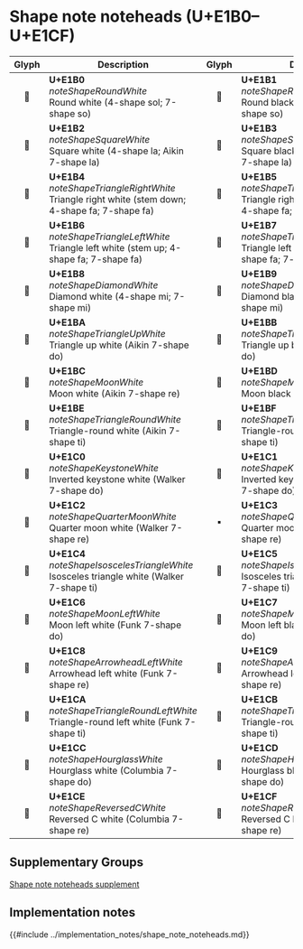 Shape note noteheads (U+E1B0–U+E1CF)
====================================

| **Glyph** | **Description** | **Glyph** | **Description**
| :-------: | --------------- | :-------: | ---------------
|<span class="bravura_large">&#xe1b0;</span> | **U+E1B0**<br/>*noteShapeRoundWhite*<br/>Round white (4-shape sol; 7-shape so) | <span class="bravura_large">&#xe1b1;</span> | **U+E1B1**<br/>*noteShapeRoundBlack*<br/>Round black (4-shape sol; 7-shape so)
|<span class="bravura_large">&#xe1b2;</span> | **U+E1B2**<br/>*noteShapeSquareWhite*<br/>Square white (4-shape la; Aikin 7-shape la) | <span class="bravura_large">&#xe1b3;</span> | **U+E1B3**<br/>*noteShapeSquareBlack*<br/>Square black (4-shape la; Aikin 7-shape la)
|<span class="bravura_large">&#xe1b4;</span> | **U+E1B4**<br/>*noteShapeTriangleRightWhite*<br/>Triangle right white (stem down; 4-shape fa; 7-shape fa) | <span class="bravura_large">&#xe1b5;</span> | **U+E1B5**<br/>*noteShapeTriangleRightBlack*<br/>Triangle right black (stem down; 4-shape fa; 7-shape fa)
|<span class="bravura_large">&#xe1b6;</span> | **U+E1B6**<br/>*noteShapeTriangleLeftWhite*<br/>Triangle left white (stem up; 4-shape fa; 7-shape fa) | <span class="bravura_large">&#xe1b7;</span> | **U+E1B7**<br/>*noteShapeTriangleLeftBlack*<br/>Triangle left black (stem up; 4-shape fa; 7-shape fa)
|<span class="bravura_large">&#xe1b8;</span> | **U+E1B8**<br/>*noteShapeDiamondWhite*<br/>Diamond white (4-shape mi; 7-shape mi) | <span class="bravura_large">&#xe1b9;</span> | **U+E1B9**<br/>*noteShapeDiamondBlack*<br/>Diamond black (4-shape mi; 7-shape mi)
|<span class="bravura_large">&#xe1ba;</span> | **U+E1BA**<br/>*noteShapeTriangleUpWhite*<br/>Triangle up white (Aikin 7-shape do) | <span class="bravura_large">&#xe1bb;</span> | **U+E1BB**<br/>*noteShapeTriangleUpBlack*<br/>Triangle up black (Aikin 7-shape do)
|<span class="bravura_large">&#xe1bc;</span> | **U+E1BC**<br/>*noteShapeMoonWhite*<br/>Moon white (Aikin 7-shape re) | <span class="bravura_large">&#xe1bd;</span> | **U+E1BD**<br/>*noteShapeMoonBlack*<br/>Moon black (Aikin 7-shape re)
|<span class="bravura_large">&#xe1be;</span> | **U+E1BE**<br/>*noteShapeTriangleRoundWhite*<br/>Triangle-round white (Aikin 7-shape ti) | <span class="bravura_large">&#xe1bf;</span> | **U+E1BF**<br/>*noteShapeTriangleRoundBlack*<br/>Triangle-round black (Aikin 7-shape ti)
|<span class="bravura_large">&#xe1c0;</span> | **U+E1C0**<br/>*noteShapeKeystoneWhite*<br/>Inverted keystone white (Walker 7-shape do) | <span class="bravura_large">&#xe1c1;</span> | **U+E1C1**<br/>*noteShapeKeystoneBlack*<br/>Inverted keystone black (Walker 7-shape do)
|<span class="bravura_large">&#xe1c2;</span> | **U+E1C2**<br/>*noteShapeQuarterMoonWhite*<br/>Quarter moon white (Walker 7-shape re) | <span class="bravura_large">&#xe1c3;</span> | **U+E1C3**<br/>*noteShapeQuarterMoonBlack*<br/>Quarter moon black (Walker 7-shape re)
|<span class="bravura_large">&#xe1c4;</span> | **U+E1C4**<br/>*noteShapeIsoscelesTriangleWhite*<br/>Isosceles triangle white (Walker 7-shape ti) | <span class="bravura_large">&#xe1c5;</span> | **U+E1C5**<br/>*noteShapeIsoscelesTriangleBlack*<br/>Isosceles triangle black (Walker 7-shape ti)
|<span class="bravura_large">&#xe1c6;</span> | **U+E1C6**<br/>*noteShapeMoonLeftWhite*<br/>Moon left white (Funk 7-shape do) | <span class="bravura_large">&#xe1c7;</span> | **U+E1C7**<br/>*noteShapeMoonLeftBlack*<br/>Moon left black (Funk 7-shape do)
|<span class="bravura_large">&#xe1c8;</span> | **U+E1C8**<br/>*noteShapeArrowheadLeftWhite*<br/>Arrowhead left white (Funk 7-shape re) | <span class="bravura_large">&#xe1c9;</span> | **U+E1C9**<br/>*noteShapeArrowheadLeftBlack*<br/>Arrowhead left black (Funk 7-shape re)
|<span class="bravura_large">&#xe1ca;</span> | **U+E1CA**<br/>*noteShapeTriangleRoundLeftWhite*<br/>Triangle-round left white (Funk 7-shape ti) | <span class="bravura_large">&#xe1cb;</span> | **U+E1CB**<br/>*noteShapeTriangleRoundLeftBlack*<br/>Triangle-round left black (Funk 7-shape ti)
|<span class="bravura_large">&#xe1cc;</span> | **U+E1CC**<br/>*noteShapeHourglassWhite*<br/>Hourglass white (Columbia 7-shape do) | <span class="bravura_large">&#xe1cd;</span> | **U+E1CD**<br/>*noteShapeHourglassBlack*<br/>Hourglass black (Columbia 7-shape do)
|<span class="bravura_large">&#xe1ce;</span> | **U+E1CE**<br/>*noteShapeReversedCWhite*<br/>Reversed C white (Columbia 7-shape re) | <span class="bravura_large">&#xe1cf;</span> | **U+E1CF**<br/>*noteShapeReversedCBlack*<br/>Reversed C black (Columbia 7-shape re)

Supplementary Groups
---------------------
[Shape note noteheads supplement](shape-note-noteheads-supplement.md)

Implementation notes
---------------------

{{#include ../implementation_notes/shape_note_noteheads.md}}